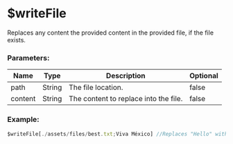 # $writeFile
Replaces any content the provided content in the provided file, if the file exists.

### Parameters:
| Name        | Type        | Description                                    | Optional |
| ----------- | ----------- | -----------------------------------------------| -------- |
| path        | String      | The file location.                             | false    |
| content     | String      | The content to replace into the file.          | false    |

### Example:
```js
$writeFile[./assets/files/best.txt;Viva México] //Replaces "Hello" with "Viva México".
```